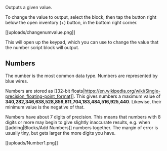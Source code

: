 Outputs a given value.

To change the value to output, select the block, then tap the button right below the open inventory (+) button, in the bottom right corner.

[[uploads/changenumvalue.png]]

This will open up the keypad, which you can use to change the value that the number script block will output.

## Numbers
The number is the most common data type. Numbers are represented by blue wires.

Numbers are stored as [[32-bit floats|https://en.wikipedia.org/wiki/Single-precision_floating-point_format]].
This gives numbers a maximum value of **340,282,346,638,528,859,811,704,183,484,516,925,440**. Likewise, their minimum value is the negative of that.

Numbers have about 7 digits of precision. This means that numbers with 8 digits or more may begin to give slightly inaccurate results, e.g. when [[adding|Blocks/Add Numbers]] numbers together. The margin of error is usually tiny, but gets larger the more digits you have.

[[uploads/Number1.png]]